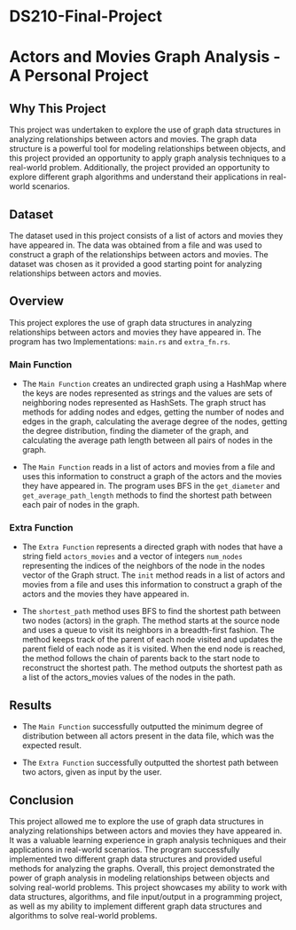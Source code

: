 # DS210-Final-Project


# Actors and Movies Graph Analysis - A Personal Project


## Why This Project
This project was undertaken to explore the use of graph data structures in analyzing relationships between actors and movies. The graph data structure 
is a powerful tool for modeling relationships between objects, and this project provided an opportunity to apply graph analysis techniques to a real-world problem. 
Additionally, the project provided an opportunity to explore different graph algorithms and understand their applications in real-world scenarios.

## Dataset
The dataset used in this project consists of a list of actors and movies they have appeared in. 
The data was obtained from a file and was used to construct a graph of the relationships between actors and movies. 
The dataset was chosen as it provided a good starting point for analyzing relationships between actors and movies.


## Overview
This project explores the use of graph data structures in analyzing relationships between actors and movies they have appeared in. 
The program has two Implementations: `main.rs` and `extra_fn.rs`. 

### Main Function
- The `Main Function` creates an undirected graph using a HashMap where the keys are nodes represented as strings and the values are
  sets of neighboring nodes represented as HashSets. The graph struct has methods for adding nodes and edges, getting the number of nodes
  and edges in the graph, calculating the average degree of the nodes, getting the degree distribution, finding the diameter of the graph,
  and calculating the average path length between all pairs of nodes in the graph. 

- The `Main Function` reads in a list of actors and movies from a file and uses this information to construct a graph of the actors and
  the movies they have appeared in. The program uses BFS in the `get_diameter` and `get_average_path_length` methods to find the shortest
  path between each pair of nodes in the graph.

### Extra Function
- The `Extra Function` represents a directed graph with nodes that have a string field `actors_movies` and a vector of integers `num_nodes` 
representing the indices of the neighbors of the node in the nodes vector of the Graph struct. The `init` method reads in a list of actors 
and movies from a file and uses this information to construct a graph of the actors and the movies they have appeared in. 

- The `shortest_path` method uses BFS to find the shortest path between two nodes (actors) in the graph. The method starts at the source node 
and uses a queue to visit its neighbors in a breadth-first fashion. The method keeps track of the parent of each node visited and updates the 
parent field of each node as it is visited. When the end node is reached, the method follows the chain of parents back to the start node to 
reconstruct the shortest path. The method outputs the shortest path as a list of the actors_movies values of the nodes in the path.


## Results
- The `Main Function` successfully outputted the minimum degree of distribution between all actors present in the data file, which was the expected result. 

- The `Extra Function` successfully outputted the shortest path between two actors, given as input by the user.

## Conclusion
This project allowed me to explore the use of graph data structures in analyzing relationships between actors and movies they have appeared in. 
It was a valuable learning experience in graph analysis techniques and their applications in real-world scenarios. The program successfully implemented 
two different graph data structures and provided useful methods for analyzing the graphs. Overall, this project demonstrated the power of graph analysis 
in modeling relationships between objects and solving real-world problems. This project showcases my ability to work with data structures, algorithms, 
and file input/output in a programming project, as well as my ability to implement different graph data structures and algorithms to solve real-world problems.
